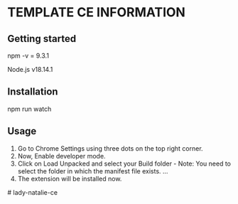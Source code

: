 # TEMPLATE CE INFORMATION

## Getting started

npm -v = 9.3.1

Node.js v18.14.1

## Installation
npm run watch

## Usage
1. Go to Chrome Settings using three dots on the top right corner.
2. Now, Enable developer mode.
3. Click on Load Unpacked and select your Build folder - Note: You need to select the folder in which the manifest file exists. ...
4. The extension will be installed now.

#   l a d y - n a t a l i e - c e  
 